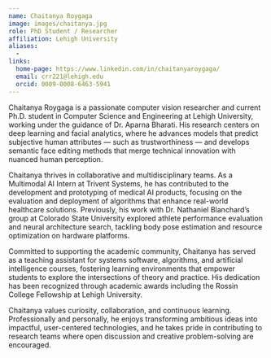 ```yaml
---
name: Chaitanya Roygaga
image: images/chaitanya.jpg
role: PhD Student / Researcher
affiliation: Lehigh University
aliases:
  - 
links:
  home-page: https://www.linkedin.com/in/chaitanyaroygaga/
  email: crr221@lehigh.edu
  orcid: 0009-0008-6463-5941
---
```


Chaitanya Roygaga is a passionate computer vision researcher and current Ph.D. student in Computer Science and Engineering at Lehigh University, working under the guidance of Dr. Aparna Bharati. His research centers on deep learning and facial analytics, where he advances models that predict subjective human attributes — such as trustworthiness — and develops semantic face editing methods that merge technical innovation with nuanced human perception.

Chaitanya thrives in collaborative and multidisciplinary teams. As a Multimodal AI Intern at Trivent Systems, he has contributed to the development and prototyping of medical AI products, focusing on the evaluation and deployment of algorithms that enhance real-world healthcare solutions. Previously, his work with Dr. Nathaniel Blanchard’s group at Colorado State University explored athlete performance evaluation and neural architecture search, tackling body pose estimation and resource optimization on hardware platforms.

Committed to supporting the academic community, Chaitanya has served as a teaching assistant for systems software, algorithms, and artificial intelligence courses, fostering learning environments that empower students to explore the intersections of theory and practice. His dedication has been recognized through academic awards including the Rossin College Fellowship at Lehigh University.

Chaitanya values curiosity, collaboration, and continuous learning. Professionally and personally, he enjoys transforming ambitious ideas into impactful, user-centered technologies, and he takes pride in contributing to research teams where open discussion and creative problem-solving are encouraged.